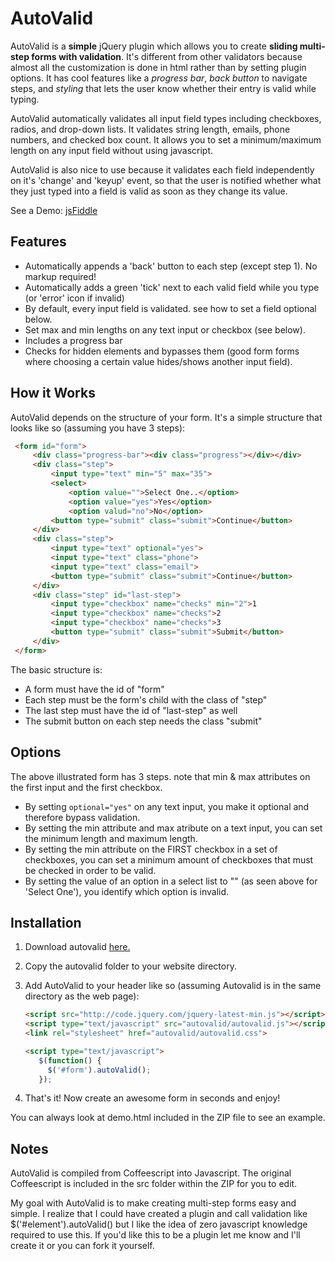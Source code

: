 AutoValid
==========
AutoValid is a **simple** jQuery plugin which allows you to create **sliding multi-step forms with validation**. It's different from other validators because almost all the customization is done in html rather than by setting plugin options. It has cool features like a *progress bar*, *back button* to navigate steps, and *styling* that lets the user know whether their entry is valid while typing.

AutoValid automatically validates all input field types including checkboxes, radios, and drop-down lists. It validates string length, emails, phone numbers, and checked box count. It allows you to set a minimum/maximum length on any input field without using javascript.

AutoValid is also nice to use because it validates each field independently on it's 'change' and 'keyup' event, so that the user is notified whether what they just typed into a field is valid as soon as they change its value.

See a Demo: [jsFiddle](http://jsfiddle.net/gh/get/jquery/1.7.2/coopermaruyama/autovalid.js/tree/master/Demo/ "AutoValid Demo")

Features
-------------
- Automatically appends a 'back' button to each step (except step 1). No markup required!
- Automatically adds a green 'tick' next to each valid field while you type (or 'error' icon if invalid)
- By default, every input field is validated. see how to set a field optional below.
- Set max and min lengths on any text input or checkbox (see below).
- Includes a progress bar
- Checks for hidden elements and bypasses them (good form forms where choosing a certain value hides/shows another input field).

How it Works
-------------
AutoValid depends on the structure of your form. It's a simple structure that looks like so (assuming you have 3 steps):

   ```html
	<form id="form">
		<div class="progress-bar"><div class="progress"></div></div>
		<div class="step">
			<input type="text" min="5" max="35">
			<select>
				<option value="">Select One..</option>
				<option value="yes">Yes</option>
				<option valud="no">No</option>
			<button type="submit" class="submit">Continue</button>
		</div>  
		<div class="step">  
			<input type="text" optional="yes">
			<input type="text" class="phone">  
			<input type="text" class="email">  
			<button type="submit" class="submit">Continue</button>  
		</div>  
		<div class="step" id="last-step">  
			<input type="checkbox" name="checks" min="2">1  
			<input type="checkbox" name="checks">2  
			<input type="checkbox" name="checks">3  
			<button type="submit" class="submit">Submit</button>  
		</div>  
	</form>
   ```

The basic structure is:
- A form must have the id of "form"
- Each step must be the form's child with the class of "step"
- The last step must have the id of "last-step" as well
- The submit button on each step needs the class "submit"

Options
---------
The above illustrated form has 3 steps. note that min & max attributes on the first input and the first checkbox. 
- By setting `optional="yes"` on any text input, you make it optional and therefore bypass validation.
- By setting the min attribute and max atribute on a text input, you can set the minimum length and maximum length. 
- By setting the min attribute on the FIRST checkbox in a set of checkboxes, you can set a minimum amount of checkboxes that must be checked in order to be valid. 
- By setting the value of an option in a select list to "" (as seen above for 'Select One'), you identify which option is invalid.

Installation
---------------
1. Download autovalid [here.](https://github.com/coopermaruyama/autovalid/zipball/master "AutoValid")
2. Copy the autovalid folder to your website directory.
3. Add AutoValid to your header like so (assuming Autovalid is in the same directory as the web page):

	 ```html
	 <script src="http://code.jquery.com/jquery-latest-min.js"></script>  
	 <script type="text/javascript" src="autovalid/autovalid.js"></script>  
	 <link rel="stylesheet" href="autovalid/autovalid.css">

	 <script type="text/javascript">
	 	$(function() {
	 	  $('#form').autoValid();
	    });
	 ```
4. That's it! Now create an awesome form in seconds and enjoy!

You can always look at demo.html included in the ZIP file to see an example.

Notes
----------
AutoValid is compiled from Coffeescript into Javascript. The original Coffeescript is included in the src folder within the ZIP for you to edit.

My goal with AutoValid is to make creating multi-step forms easy and simple. I realize that I could have created a plugin and call validation like $('#element').autoValid() but I like the idea of zero javascript knowledge required to use this. If you'd like this to be a plugin let me know and I'll create it or you can fork it yourself.